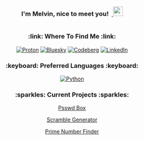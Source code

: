 <h3 align="center"> I'm Melvin, nice to meet you!&nbsp;&nbsp;<a href="#"> <img alt="" src="https://raw.githubusercontent.com/MartinHeinz/MartinHeinz/master/wave.gif" width = 25px> </a> </h3>

<a href="#x">
<div align="center">
<img alt="" src="https://readme-typing-svg.herokuapp.com?lines=Python+Freak+🐍;Football+Lover+🏈;Harry+Potter+Enthusiast+🪄;Hockey+Fanatic+🏒;&center=true&width=500&height=34">
</div>
</a>

<div align="center">
 <h3> :link: Where To Find Me :link: </h3>

[![Proton](https://img.shields.io/badge/proton%20mail-6D4AFF?style=for-the-badge&logo=protonmail&logoColor=white)](mailto:melvinquick@proton.me) [![Bluesky](https://img.shields.io/badge/Bluesky-0285FF?logo=bluesky&logoColor=fff&style=for-the-badge)](https://bsky.app/profile/melvinquick.bsky.social) [![Codeberg](https://img.shields.io/badge/Codeberg-2185D0?style=for-the-badge&logo=Codeberg&logoColor=white)](https://codeberg.org/melvinquick) [![LinkedIn](https://img.shields.io/badge/LinkedIn-0077B5?style=for-the-badge&logo=linkedin&logoColor=white)](https://www.linkedin.com/in/melvinquick/)

</div>

<div align="center">
 <h3> :keyboard: Preferred Languages :keyboard: </h3>

[![Python](https://img.shields.io/badge/Python-FFD43B?style=for-the-badge&logo=python&logoColor=blue)](https://python.org)

</div>

<div align="center">
 <h3> :sparkles: Current Projects :sparkles: </h3>

[Psswd Box](https://psswdbox.com)

[Scramble Generator](https://scramblegenerator.com)

[Prime Number Finder](https://primenumberfinder.com)

</div>
